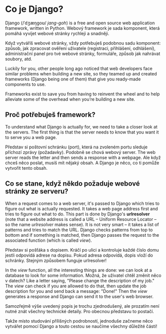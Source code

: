 # Co je Django?

Django (/ˈdʒæŋɡoʊ/ *jang-goh*) is a free and open source web application framework, written in Python. Webový framework je sada komponent, která pomáhá vyvíjet webové stránky rychleji a snadněji.

Když vytváříš webové stránky, vždy potřebuješ podobnou sadu komponent: způsob, jak zpracovat ověření uživatele (registraci, přihlášení, odhlášení), administrační panel pro tvé webové stránky, formuláře, způsob jak nahrávat soubory, atd.

Luckily for you, other people long ago noticed that web developers face similar problems when building a new site, so they teamed up and created frameworks (Django being one of them) that give you ready-made components to use.

Frameworks exist to save you from having to reinvent the wheel and to help alleviate some of the overhead when you’re building a new site.

## Proč potřebuješ framework?

To understand what Django is actually for, we need to take a closer look at the servers. The first thing is that the server needs to know that you want it to serve you a web page.

Představ si poštovní schránku (port), která na zvoleném portu sleduje příchozí zprávy (požadavky). Podobně se chová webový server. The web server reads the letter and then sends a response with a webpage. Ale když chceš něco poslat, musíš mít nějaký obsah. A Django je něco, co ti pomůže vytvořit tento obsah.

## Co se stane, když někdo požaduje webové stránky ze serveru?

When a request comes to a web server, it's passed to Django which tries to figure out what is actually requested. It takes a web page address first and tries to figure out what to do. This part is done by Django's **urlresolver** (note that a website address is called a URL – Uniform Resource Locator – so the name *urlresolver* makes sense). It is not very smart – it takes a list of patterns and tries to match the URL. Django checks patterns from top to bottom and if something is matched, then Django passes the request to the associated function (which is called *view*).

Představ si pošťáka s dopisem. Kráčí po ulici a kontroluje každé číslo domu jestli odpovídá adrese na dopisu. Pokud adresa odpovídá, dopis vloží do schránky. Stejným způsobem funguje urlresolver!

In the *view* function, all the interesting things are done: we can look at a database to look for some information. Možná, že uživatel chtěl změnit něco v datech? Like a letter saying, "Please change the description of my job." The *view* can check if you are allowed to do that, then update the job description for you and send back a message: "Done!" Then the *view* generates a response and Django can send it to the user's web browser.

Samozřejmě výše uvedený popis je trochu zjednodušený, ale prozatím není nutné znát všechny technické detaily. Pro obecnou představu to postačí.

Takže místo studování přílišných podrobností, jednoduše začneme něco vytvářet pomocí Django a touto cestou se naučíme všechny důležité části!
